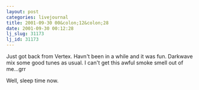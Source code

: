 ```yaml
---
layout: post
categories: livejournal
title: 2001-09-30 00&colon;12&colon;28
date: 2001-09-30 00:12:28
lj_slug: 31173
lj_id: 31173
---
```

Just got back from Vertex. Havn't been in a while and it was fun. Darkwave mix some good tunes as usual. I can't get this awful smoke smell out of me...grr  



Well, sleep time now.
